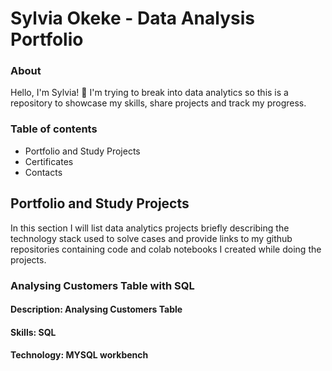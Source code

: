 # Sylvia Okeke - Data Analysis Portfolio

### About

Hello, I'm Sylvia! 👋 I'm trying to break into data analytics so this is a repository to showcase my skills, share projects and track my progress.

### Table of contents

- Portfolio and Study Projects
- Certificates
- Contacts

## Portfolio and Study Projects
In this section I will list data analytics projects briefly describing the technology stack used to solve cases and provide links to my github repositories containing code and colab notebooks I created while doing the projects.

### Analysing Customers Table with SQL
#### Description: Analysing Customers Table
#### Skills: SQL
#### Technology: MYSQL workbench
